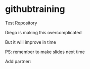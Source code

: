 # githubtraining
Test Repository


Diego is making this overcomplicated

But it will improve in time

PS: remember to make slides next time

Add partner:
